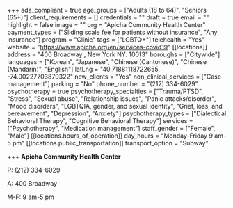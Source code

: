 +++
ada_compliant = true
age_groups = ["Adults (18 to 64)", "Seniors (65+)"]
client_requirements = []
credentials = ""
draft = true
email = ""
highlight = false
image = ""
org = "Apicha Community Health Center"
payment_types = ["Sliding scale fee for patients without insurance", "Any insurance"]
program = "Clinic"
tags = ["LGBTQ+"]
telehealth = "Yes"
website = "https://www.apicha.org/en/services-covid19"
[[locations]]
address = "400 Broadway , New York NY. 10013"
boroughs = ["Citywide"]
languages = ["Korean", "Japanese", "Chinese (Cantonese)", "Chinese (Mandarin)", "English"]
latLng = "40.71881118722655, -74.00227703879322"
new_clients = "Yes"
non_clinical_services = ["Case management"]
parking = "No"
phone_number = "(212) 334-6029"
psychotherapy = true
psychotherapy_specialties = ["Trauma/PTSD", "Stress", "Sexual abuse", "Relationship issues", "Panic attacks/disorder", "Mood disorders", "LGBTQIA, gender, and sexual identity", "Grief, loss, and bereavement", "Depression", "Anxiety"]
psychotherapy_types = ["Dialectical Behavioral Therapy", "Cognitive Behavioral Therapy"]
services = ["Psychotherapy", "Medication management"]
staff_gender = ["Female", "Male"]
[[locations.hours_of_operation]]
day_hours = "Monday-Friday 9 am-5 pm"
[[locations.public_transportation]]
transport_option = "Subway"

+++
**Apicha Community Health Center**

P: (212) 334-6029

A: 400 Broadway

M-F: 9 am-5 pm